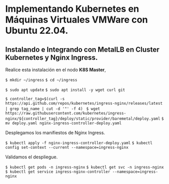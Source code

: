 # Implementando Kubernetes en Máquinas Virtuales VMWare con Ubuntu 22.04.

## Instalando e Integrando con MetalLB en Cluster Kubernetes y Nginx Ingress.

Realice esta instalación en el nodo **K8S Master**, 

`$ mkdir ~/ingress`
`$ cd ~/ingress`

`$ sudo apt update`
`$ sudo apt install -y wget curl git`

`$ controller_tag=$(curl -s https://api.github.com/repos/kubernetes/ingress-nginx/releases/latest | grep tag_name | cut -d '"' -f 4) `
`$ wget https://raw.githubusercontent.com/kubernetes/ingress-nginx/${controller_tag}/deploy/static/provider/baremetal/deploy.yaml`
`$ mv deploy.yaml nginx-ingress-controller-deploy.yaml`

Desplegamos los manifiestos de Nginx Ingress.

`$ kubectl apply -f nginx-ingress-controller-deploy.yaml`
`$ kubectl config set-context --current --namespace=ingress-nginx`

Validamos el despliegue.

`$ kubectl get pods -n ingress-nginx`
`$ kubectl get svc -n ingress-nginx`
`$ kubectl get service ingress-nginx-controller --namespace=ingress-nginx`
